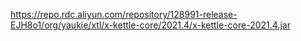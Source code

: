 https://repo.rdc.aliyun.com/repository/128991-release-EJH8o1/org/yaukie/xtl/x-kettle-core/2021.4/x-kettle-core-2021.4.jar